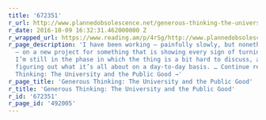 ```yaml
---
title: '672351'
r_url: http://www.plannedobsolescence.net/generous-thinking-the-university-and-the-public-good/
r_date: 2016-10-09 16:32:31.462000000 Z
r_wrapped_url: https://www.reading.am/p/4rSg/http://www.plannedobsolescence.net/generous-thinking-the-university-and-the-public-good/
r_page_description: 'I have been working — painfully slowly, but nonetheless working
  — on a new project for something that is showing every sign of turning into a book.
  I’m still in the phase in which the thing is a bit hard to discuss, as I’m really
  figuring out what it’s all about on a day-to-day basis. … Continue reading Generous
  Thinking: The University and the Public Good →'
r_page_title: 'Generous Thinking: The University and the Public Good'
r_title: 'Generous Thinking: The University and the Public Good'
r_id: '672351'
r_page_id: '492005'
---
```


